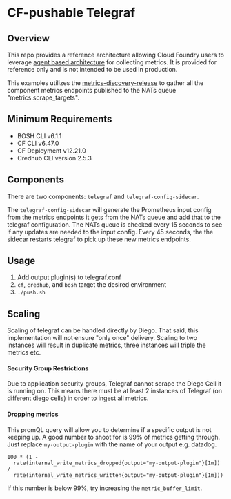 # CF-pushable Telegraf

## Overview
This repo provides a reference architecture allowing Cloud Foundry users to leverage
[agent based architecture](https://github.com/cloudfoundry/metrics-discovery-release/tree/develop/docs) for collecting
metrics. It is provided for reference only and is not intended to be used in production.

This examples utilizes the [metrics-discovery-release](https://github.com/cloudfoundry/metrics-discovery-release)
to gather all the component metrics endpoints published to the NATs queue
"metrics.scrape_targets".

## Minimum Requirements
* BOSH CLI v6.1.1
* CF CLI v6.47.0
* CF Deployment v12.21.0
* Credhub CLI version 2.5.3

## Components
There are two components: `telegraf` and `telegraf-config-sidecar`.

The `telegraf-config-sidecar` will generate the Prometheus input config from the
metrics endpoints it gets from the NATs queue and add that to the telegraf configuration.
The NATs queue is checked every 15 seconds to see if any updates are needed to the input config.
Every 45 seconds, the the sidecar restarts telegraf to pick up these new metrics endpoints.

## Usage
1. Add output plugin(s) to telegraf.conf
1. `cf`, `credhub`, and `bosh` target the desired environment
1. `./push.sh`

## Scaling
Scaling of telegraf can be handled directly by Diego. That said, this implementation will not
ensure "only once" delivery. Scaling to two instances will result in duplicate metrics, three
instances will triple the metrics etc.

#### Security Group Restrictions
Due to application security groups, Telegraf cannot scrape the Diego Cell it is running on.
This means there must be at least 2 instances of Telegraf (on different diego cells) in
order to ingest all metrics.

#### Dropping metrics
This promQL query will allow you to determine if a specific output is not keeping up.
A good number to shoot for is 99% of metrics getting through.
Just replace `my-output-plugin` with the name of your output e.g. datadog.
```
100 * (1 -
  rate(internal_write_metrics_dropped{output="my-output-plugin"}[1m]) /
  rate(internal_write_metrics_written{output="my-output-plugin"}[1m]))
```

If this number is below 99%, try increasing the `metric_buffer_limit`.
